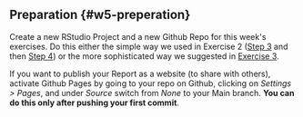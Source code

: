 ## Preparation {#w5-preperation}

Create a new RStudio Project and a new Github Repo for this week's exercises. Do this either the simple way we used in Exercise 2 ([Step 3](#create-github-repo) and then [Step 4](#w2-project)) or the more sophisticated way we suggested in [Exercise 3](#w3-preparation).

If you want to publish your Report as a website (to share with others), activate Github Pages by going to your repo on Github, clicking on *Settings > Pages*, and under *Source* switch from *None* to your Main branch. **You can do this only after pushing your first commit**.

